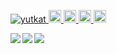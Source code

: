 <p align="left"> 
  <a href="https://github.com/kanakanho/kanakanho/">
    <img src="https://komarev.com/ghpvc/?username=kanakanho" alt="yutkat" />
  </a>
  <a href="https://twitter.com/Shiba_ao_">
    <img height="20" src="https://img.shields.io/twitter/follow/Shiba_ao_?style=flat&logo=x&label=twitter" />
  </a>
  <a href="https://github.com/kanakanho">
    <img height="20" src="https://img.shields.io/github/followers/kanakanho?label=follow&logo=github&style=flat" />
  </a>
  <a href="http://qiita.com/kanakanho">
    <img height="20" src="https://qiita-badge.apiapi.app/s/kanakanho/posts.svg" />
  </a>
  <//qiita.com/kanakanho">
    <img height="20" src="https://qiita-badge.apiapi.app/s/happy663/contributions.svg" />
  </a>
</p>

<a href="https://github.com/anuraghazra/github-readme-stats">
  <img align="left" src="https://github-readme-stats.vercel.app/api?username=kanakanho&count_private=true&show_icons=true" />
</a>
<a href="https://github.com/anuraghazra/github-readme-stats">
  <img align="left" src="https://github-readme-stats.vercel.app/api/top-langs/?username=kanakanho&layout=compact&hide=SWIG,TeX,Makefile,jupyter%20notebook,c%23,ShaderLab,HLSL,HTML" />
</a>

<a href="https://github.com/ryo-ma/github-profile-trophy">
  <img src="https://github-profile-trophy.vercel.app/?username=kanakanho">
</a>


